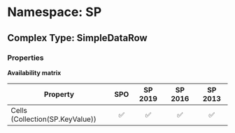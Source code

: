# Namespace: SP

## Complex Type: SimpleDataRow

### Properties

**Availability matrix**

Property | SPO | SP 2019 | SP 2016 | SP 2013
----------|:---:|:-------:|:-------:|:-------:
Cells (Collection(SP.KeyValue)) | ✅ | ✅ | ✅ | ✅